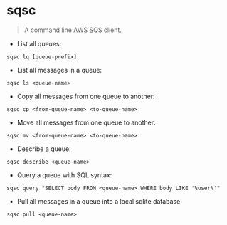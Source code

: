 # sqsc

> A command line AWS SQS client.

- List all queues:

`sqsc lq [queue-prefix]`

- List all messages in a queue:

`sqsc ls <queue-name>`

- Copy all messages from one queue to another:

`sqsc cp <from-queue-name> <to-queue-name>`

- Move all messages from one queue to another:

`sqsc mv <from-queue-name> <to-queue-name>`

- Describe a queue:

`sqsc describe <queue-name>`

- Query a queue with SQL syntax:

`sqsc query "SELECT body FROM <queue-name> WHERE body LIKE '%user%'"`

- Pull all messages in a queue into a local sqlite database:

`sqsc pull <queue-name>`

